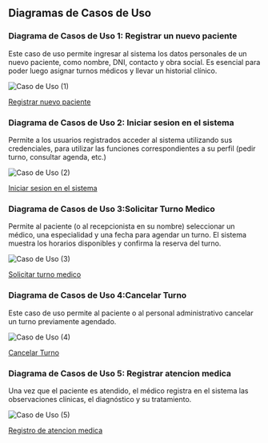 ## Diagramas de Casos de Uso

### Diagrama de Casos de Uso 1: Registrar un nuevo paciente
Este caso de uso permite ingresar al sistema los datos personales de un nuevo paciente, como nombre, DNI, contacto y obra social. Es esencial para poder luego asignar turnos médicos y llevar un historial clínico.
  

![Caso de Uso (1)](https://github.com/user-attachments/assets/355bd6eb-829a-4bbf-aa1a-3ef900527de8)

[Registrar nuevo paciente](https://drive.google.com/file/d/1plu4b89nxBPJWOyjnpaaOk1gV23zkiCZ/view?usp=sharing)




### Diagrama de Casos de Uso 2: Iniciar sesion en el sistema
Permite a los usuarios registrados acceder al sistema utilizando sus credenciales, para utilizar las funciones correspondientes a su perfil (pedir turno, consultar agenda, etc.)

![Caso de Uso (2)](https://github.com/user-attachments/assets/08bdada9-34a7-4f0d-b230-8b6801ae4021)

[Iniciar sesion en el sistema](https://drive.google.com/file/d/1plu4b89nxBPJWOyjnpaaOk1gV23zkiCZ/view?usp=sharing)




### Diagrama de Casos de Uso 3:Solicitar Turno Medico
Permite al paciente (o al recepcionista en su nombre) seleccionar un médico, una especialidad y una fecha para agendar un turno. El sistema muestra los horarios disponibles y confirma la reserva del turno.

![Caso de Uso (3)](https://github.com/user-attachments/assets/3b780c5b-f26f-496a-8049-7e7cf70e987e)


[Solicitar turno medico](https://drive.google.com/file/d/1q-w_7s-xynpKLamzWz2BJ-PYIte2Vr9M/view?usp=sharing)




### Diagrama de Casos de Uso 4:Cancelar Turno
Este caso de uso permite al paciente o al personal administrativo cancelar un turno previamente agendado.

 ![Caso de Uso (4)](https://github.com/user-attachments/assets/13336450-726c-48be-8a72-aa9a5ed9f591)

[Cancelar Turno](https://drive.google.com/file/d/1plu4b89nxBPJWOyjnpaaOk1gV23zkiCZ/view?usp=sharing)



### Diagrama de Casos de Uso 5: Registrar atencion medica
Una vez que el paciente es atendido, el médico registra en el sistema las observaciones clínicas, el diagnóstico y su tratamiento.

 ![Caso de Uso (5)](https://github.com/user-attachments/assets/f4b42ffc-0ecc-412c-91ad-a99a942ccdea)


 [Registro de atencion medica]( https://drive.google.com/file/d/1plu4b89nxBPJWOyjnpaaOk1gV23zkiCZ/view?usp=sharing)


















